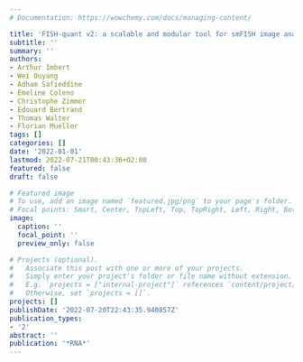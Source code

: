 ```yaml
---
# Documentation: https://wowchemy.com/docs/managing-content/

title: 'FISH-quant v2: a scalable and modular tool for smFISH image analysis'
subtitle: ''
summary: ''
authors:
- Arthur Imbert
- Wei Ouyang
- Adham Safieddine
- Emeline Coleno
- Christophe Zimmer
- Edouard Bertrand
- Thomas Walter
- Florian Mueller
tags: []
categories: []
date: '2022-01-01'
lastmod: 2022-07-21T00:43:36+02:00
featured: false
draft: false

# Featured image
# To use, add an image named `featured.jpg/png` to your page's folder.
# Focal points: Smart, Center, TopLeft, Top, TopRight, Left, Right, BottomLeft, Bottom, BottomRight.
image:
  caption: ''
  focal_point: ''
  preview_only: false

# Projects (optional).
#   Associate this post with one or more of your projects.
#   Simply enter your project's folder or file name without extension.
#   E.g. `projects = ["internal-project"]` references `content/project/deep-learning/index.md`.
#   Otherwise, set `projects = []`.
projects: []
publishDate: '2022-07-20T22:43:35.940857Z'
publication_types:
- '2'
abstract: ''
publication: '*RNA*'
---
```

